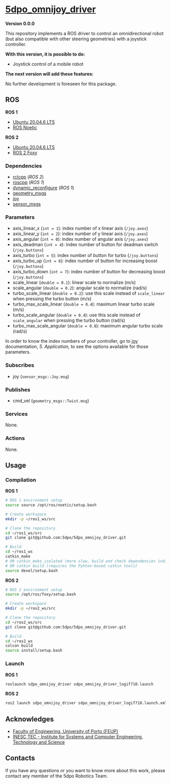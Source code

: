 # [5dpo_omnijoy_driver](https://github.com/5dpo/5dpo_omnijoy_driver/)

**Version 0.0.0**

This repository implements a ROS driver to control an omnidirectional robot
(but also compatible with other steering geometries) with a joystick controller.

**With this version, it is possible to do:**

- Joystick control of a mobile robot

**The next version will add these features:**

No further development is foreseen for this package.

## ROS

**ROS 1**

- [Ubuntu 20.04.6 LTS](https://releases.ubuntu.com/focal/)
- [ROS Noetic](https://wiki.ros.org/noetic)

**ROS 2**

- [Ubuntu 20.04.6 LTS](https://releases.ubuntu.com/focal/)
- [ROS 2 Foxy](https://docs.ros.org/en/foxy/)

### Dependencies

- [rclcpp](https://index.ros.org/r/rclcpp/) (_ROS 2_)
- [roscpp](https://wiki.ros.org/roscpp/) (_ROS 1_)
- [dynamic_reconfigure](https://index.ros.org/p/dynamic_reconfigure/) (_ROS 1_)
- [geometry_msgs](https://index.ros.org/p/geometry_msgs/)
- [joy](https://index.ros.org/p/joy/)
- [sensor_msgs](https://index.ros.org/p/sensor_msgs/)

### Parameters

- axis_linear_x (`int = 1`): index number of x linear axis (`/joy.axes`)
- axis_linear_y (`int = 2`): index number of y linear axis (`/joy.axes`)
- axis_angular (`int = 0`): index number of angular axis (`/joy.axes`)
- axis_deadman (`int = 4`): index number of button for deadman switch
  (`/joy.buttons`)
- axis_turbo (`int = 5`): index number of button for turbo (`/joy.buttons`)
- axis_turbo_up (`int = 6`): index number of button for increasing boost
  (`/joy.buttons`)
- axis_turbo_down (`int = 7`): index number of button for decreasing boost
  (`/joy.buttons`)
- scale_linear (`double = 0.1`): linear scale to normalize (m/s)
- scale_angular (`double = 0.2`): angular scale to normalize (rad/s)
- turbo_scale_linear (`double = 0.2`): use this scale instead of `scale_linear`
  when pressing the turbo button (m/s)
- turbo_max_scale_linear (`double = 0.4`): maximum linear turbo scale (m/s)
- turbo_scale_angular (`double = 0.4`): use this scale instead of
  `scale_angular` when pressing the turbo button (rad/s)
- turbo_max_scale_angular (`double = 0.8`): maximum angular turbo scale (rad/s)

In order to know the index numbers of your controller, go to
[joy](https://wiki.ros.org/joy) documentation, _5. Application_, to see the
options available for those parameters.

### Subscribes

- joy (`sensor_msgs::Joy.msg`)

### Publishes

- cmd_vel (`geometry_msgs::Twist.msg`)

### Services

None.

### Actions

None.

## Usage

### Compilation

**ROS 1**

```sh
# ROS 1 environment setup
source source /opt/ros/noetic/setup.bash

# Create workspace
mkdir -p ~/ros1_ws/src

# Clone the repository
cd ~/ros1_ws/src
git clone git@github.com:5dpo/5dpo_omnijoy_driver.git

# Build
cd ~/ros1_ws
catkin_make
# OR catkin_make_isolated (more slow, build and check dependencies individually)
# OR catkin build (requires the Pyhton-based catkin tools)
source devel/setup.bash
```

**ROS 2**

```sh
# ROS 2 environment setup
source /opt/ros/foxy/setup.bash

# Create workspace
mkdir -p ~/ros2_ws/src

# Clone the repository
cd ~/ros2_ws/src
git clone git@github.com:5dpo/5dpo_omnijoy_driver.git

# Build
cd ~/ros2_ws
colcon build
source install/setup.bash
```

### Launch

**ROS 1**

```sh
roslaunch sdpo_omnijoy_driver sdpo_omnijoy_driver_logif710.launch
```

**ROS 2**

```sh
ros2 launch sdpo_omnijoy_driver sdpo_omnijoy_driver_logif710.launch.xml
```

## Acknowledges

- [Faculty of Engineering, University of Porto (FEUP)](https://sigarra.up.pt/feup/en/)
- [INESC TEC - Institute for Systems and Computer Engineering, Technology and Science](https://www.inesctec.pt/en/)

## Contacts

If you have any questions or you want to know more about this work, please
contact any member of the 5dpo Robotics Team.
